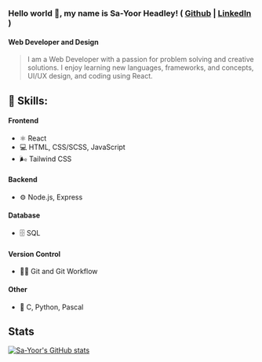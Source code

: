 ### Hello world 👋, my name is Sa-Yoor Headley! ( [Github](https://github.com/Sa-YoorHeadley) | [LinkedIn](https://www.linkedin.com/in/sa-yoor-headley/) )
#### Web Developer and Design

> I am a Web Developer with a passion for problem solving and creative solutions. I enjoy learning new languages, frameworks, and concepts, UI/UX design, and coding using React.

## 🧰 Skills: 

#### Frontend
- ⚛ React
- 💻 HTML, CSS/SCSS, JavaScript
- 🌬 Tailwind CSS

#### Backend  
- ⚙ Node.js, Express
  
#### Database
- 🗄 SQL
  
#### Version Control
- 👨‍💻 Git and Git Workflow
  
#### Other
- 🔀 C, Python, Pascal

## Stats

[![Sa-Yoor's GitHub stats](https://github-readme-stats.vercel.app/api?username=Sa-YoorHeadley&theme=radical)](https://github.com/Sa-YoorHeadley/github-readme-stats)
